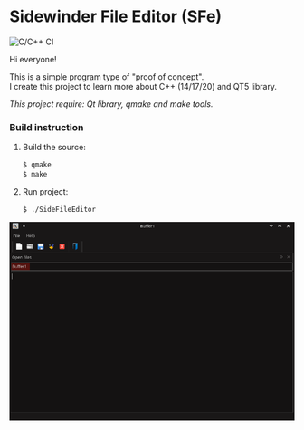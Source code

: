 # Sidewinder File Editor (SFe)

![C/C++ CI](https://github.com/Sidewinder22/SideFileEditor/workflows/C/C++%20CI/badge.svg?branch=master)

Hi everyone!

This is a simple program type of "proof of concept".  
I create this project to learn more about C++ (14/17/20) and QT5 library.


*This project require: Qt library, qmake and make tools.*

### Build instruction
1. Build the source:  
    ```bash
    $ qmake
    $ make  
    ```
2. Run project:
    ```bash
    $ ./SideFileEditor
    ```

![Screenshot](images/screenshot_2.png)

